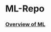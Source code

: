 # ML-Repo

### [ Overview of ML ]( https://github.com/PretaxEnd9716/ML-Repo/blob/main/Overview%20of%20ML.pdf )
